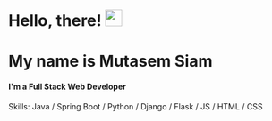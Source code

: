# Hello, there! <img src="https://raw.githubusercontent.com/MartinHeinz/MartinHeinz/master/wave.gif" width="30px">
# My name is Mutasem Siam
#### I'm a Full Stack Web Developer

Skills: Java / Spring Boot / Python / Django / Flask / JS / HTML / CSS
<!--
**mutasemsiam/mutasemsiam** is a ✨ _special_ ✨ repository because its `README.md` (this file) appears on your GitHub profile.

Here are some ideas to get you started:

- 🔭 I’m currently working on ...
- 🌱 I’m currently learning ...
- 👯 I’m looking to collaborate on ...
- 🤔 I’m looking for help with ...
- 💬 Ask me about ...
- 📫 How to reach me: ...
- 😄 Pronouns: ...
- ⚡ Fun fact: ...
-->
